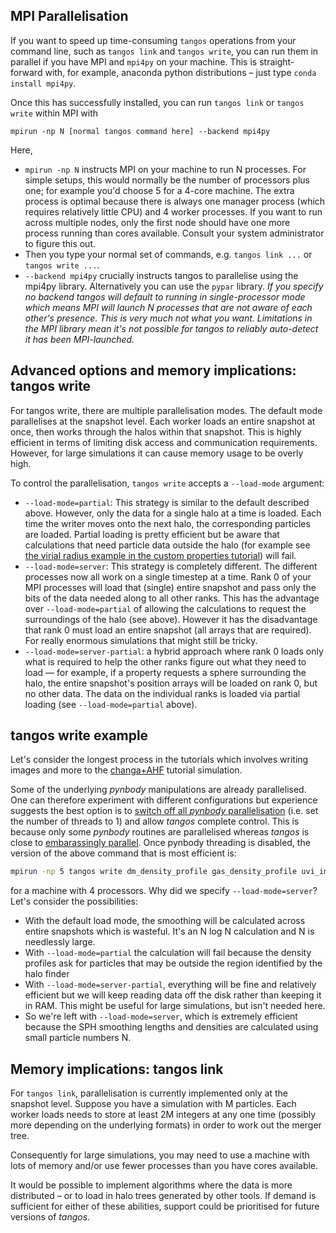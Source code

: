 MPI Parallelisation
-------------------

If you want to speed up time-consuming `tangos` operations from your command line, such as `tangos link` and
`tangos write`, you can run them in parallel if you have MPI and `mpi4py` on your machine. This is straight-forward
with, for example, anaconda python distributions – just type `conda install mpi4py`.

Once this has successfully installed, you can run `tangos link` or `tangos write` within MPI with

```
mpirun -np N [normal tangos command here] --backend mpi4py
```
Here,
 * `mpirun -np N` instructs MPI on your machine to run N processes. For simple setups, this would normally be
    the number of processors plus one; for example you'd choose 5 for a 4-core machine.
    The extra process is optimal because there is always one manager process (which requires relatively little CPU)
    and 4 worker processes.
    If you want to run across multiple nodes, only the first node should have one more process running than cores available.
    Consult your system administrator to figure this out.
 *  Then you type your normal set of commands, e.g. `tangos link ...` or `tangos write ...`.
 * `--backend mpi4py` crucially instructs tangos to parallelise using the mpi4py library.
   Alternatively you can use the `pypar` library.
   *If you specify no backend tangos will default to running in single-processor mode which means MPI will launch N processes
   that are not aware of each other's presence. This is very much not what you want.
   Limitations in the MPI library mean it's not possible for tangos to reliably auto-detect it has been MPI-launched.*


Advanced options and memory implications: tangos write
-------------------------------------------------------

For tangos write, there are multiple parallelisation modes. The default mode parallelises at the snapshot level.
Each worker loads an entire snapshot at once, then works through the halos within that snapshot. This is highly efficient
in terms of limiting disk access and communication requirements. However, for large simulations it can cause memory
usage to be overly high.

To control the parallelisation, `tangos write` accepts a `--load-mode` argument:


* `--load-mode=partial`: This strategy is similar to the default described above. However, only the data for a single
  halo at a time is loaded. Each time the writer moves onto the next halo, the corresponding particles are loaded.
  Partial loading is pretty efficient but be aware that calculations that need particle data outside the halo
  (for example see [the virial radius example in the custom properties tutorial](custom_properties.md#using-the-particle-data-outside-the-halo))
   will fail.
* `--load-mode=server`: This strategy is completely different. The different processes now all work on a single timestep
  at a time. Rank 0 of your MPI processes will load that (single) entire snapshot and pass
   only the bits of the data needed along to all other ranks. This has the advantage over
   `--load-mode=partial` of allowing the calculations to request the surroundings of the halo (see above).
   However it has the disadvantage that rank 0 must load an entire snapshot (all arrays that are required).
   For really enormous simulations that might still be tricky.
* `--load-mode=server-partial`: a hybrid approach where rank 0 loads only what is required to help the other ranks
   figure out what they need to load — for example, if a property requests a sphere surrounding the halo,
   the entire snapshot's position arrays will be loaded on rank 0, but no other data.
   The data on the individual ranks is loaded via partial loading (see `--load-mode=partial` above).


tangos write example
---------------------

Let's consider the longest process in the tutorials which involves writing images and more to
the [changa+AHF](first_steps_changa+ahf.md) tutorial simulation.

Some of the underlying _pynbody_ manipulations are already parallelised. One can therefore experiment
with different configurations but experience suggests the best option is to
[switch off all _pynbody_ parallelisation](https://pynbody.github.io/pynbody/tutorials/threads.html)
(i.e. set the number of threads to 1) and allow _tangos_ complete control. This is because only some _pynbody_ routines
are parallelised whereas _tangos_ is close to [embarassingly parallel](https://en.wikipedia.org/wiki/Embarrassingly_parallel).
Once pynbody threading is disabled, the version of the above command that is most efficient is:

 ```bash
mpirun -np 5 tangos write dm_density_profile gas_density_profile uvi_image --with-prerequisites --include-only="NDM()>5000" --include-only="contamination_fraction<0.01" --for tutorial_changa --backend mpi4py --load-mode server
```

for a machine with 4 processors. Why did we specify `--load-mode=server`? Let's consider the possibilities:

 * With the default load mode, the smoothing will be calculated across entire snapshots which is wasteful. It's an
   N log N calculation and N is needlessly large.
 * With `--load-mode=partial` the calculation will fail because the density profiles ask for particles that may be
   outside the region identified by the halo finder
 * With `--load-mode=server-partial`, everything will be fine and relatively efficient
   but we will keep reading data off the disk rather than keeping it in RAM. This might be useful for large simulations,
   but isn't needed here.
 * So we're left with `--load-mode=server`, which is extremely efficient because the SPH smoothing
   lengths and densities are calculated using small particle numbers N.

Memory implications: tangos link
------------------------------------

For `tangos link`, parallelisation is currently implemented only at the snapshot level. Suppose you have a simulation
with M particles. Each worker loads needs to store at least 2M integers at any one time (possibly more depending on the
underlying formats) in order to work out the merger tree.

Consequently for large simulations, you may need to use a machine with lots of memory and/or use fewer processes than you have
cores available.

It would be possible to implement algorithms where the data is more distributed – or to load in halo trees generated by
other tools. If demand is sufficient for either of these abilities, support could
be prioritised for future versions of _tangos_.
